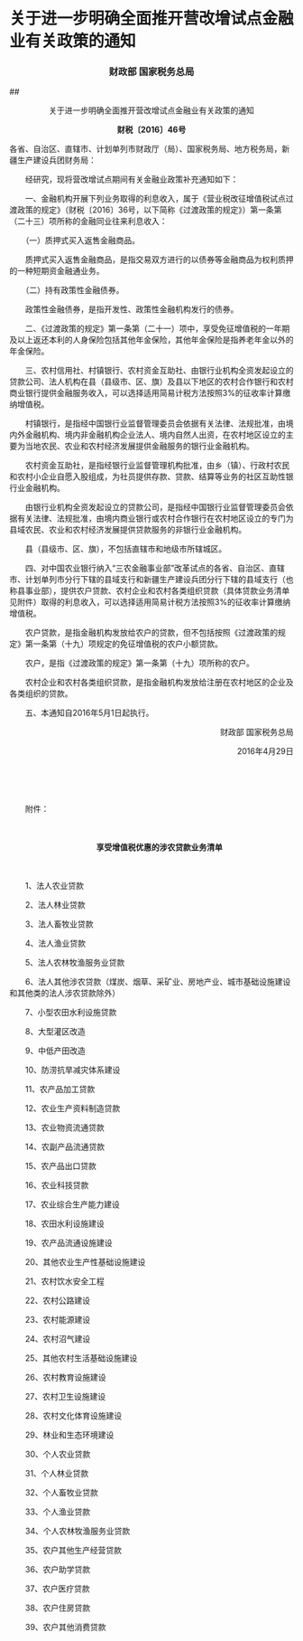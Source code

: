 # 关于进一步明确全面推开营改增试点金融业有关政策的通知

### <p style="text-align:center" color="#06c"   text-dec oration="none" >财政部  国家税务总局</p>
##<p style="text-align:center" color="#c00"   text-dec oration="none">关于进一步明确全面推开营改增试点金融业有关政策的通知 </p>
**<p class="sv_black14_30" style="text-align:center">财税〔2016〕46号</p>**
<p>各省、自治区、直辖市、计划单列市财政厅（局）、国家税务局、地方税务局，新疆生产建设兵团财务局：</p><p>　　经研究，现将营改增试点期间有关金融业政策补充通知如下：</p><p>　　一、金融机构开展下列业务取得的利息收入，属于《营业税改征增值税试点过渡政策的规定》（财税〔2016〕36号，以下简称《过渡政策的规定》）第一条第（二十三）项所称的金融同业往来利息收入：</p><p>　　（一）质押式买入返售金融商品。</p><p>　　质押式买入返售金融商品，是指交易双方进行的以债券等金融商品为权利质押的一种短期资金融通业务。</p><p>　　（二）持有政策性金融债券。</p><p>　　政策性金融债券，是指开发性、政策性金融机构发行的债券。</p><p>　　二、《过渡政策的规定》第一条第（二十一）项中，享受免征增值税的一年期及以上返还本利的人身保险包括其他年金保险，其他年金保险是指养老年金以外的年金保险。</p><p>　　三、农村信用社、村镇银行、农村资金互助社、由银行业机构全资发起设立的贷款公司、法人机构在县（县级市、区、旗）及县以下地区的农村合作银行和农村商业银行提供金融服务收入，可以选择适用简易计税方法按照3%的征收率计算缴纳增值税。</p><p>　　村镇银行，是指经中国银行业监督管理委员会依据有关法律、法规批准，由境内外金融机构、境内非金融机构企业法人、境内自然人出资，在农村地区设立的主要为当地农民、农业和农村经济发展提供金融服务的银行业金融机构。</p><p>　　农村资金互助社，是指经银行业监督管理机构批准，由乡（镇）、行政村农民和农村小企业自愿入股组成，为社员提供存款、贷款、结算等业务的社区互助性银行业金融机构。</p><p>　　由银行业机构全资发起设立的贷款公司，是指经中国银行业监督管理委员会依据有关法律、法规批准，由境内商业银行或农村合作银行在农村地区设立的专门为县域农民、农业和农村经济发展提供贷款服务的非银行业金融机构。</p><p>　　县（县级市、区、旗），不包括直辖市和地级市所辖城区。</p><p>　　四、对中国农业银行纳入“三农金融事业部”改革试点的各省、自治区、直辖市、计划单列市分行下辖的县域支行和新疆生产建设兵团分行下辖的县域支行（也称县事业部），提供农户贷款、农村企业和农村各类组织贷款（具体贷款业务清单见附件）取得的利息收入，可以选择适用简易计税方法按照3%的征收率计算缴纳增值税。</p><p>　　农户贷款，是指金融机构发放给农户的贷款，但不包括按照《过渡政策的规定》第一条第（十九）项规定的免征增值税的农户小额贷款。</p><p>　　农户，是指《过渡政策的规定》第一条第（十九）项所称的农户。</p><p>　　农村企业和农村各类组织贷款，是指金融机构发放给注册在农村地区的企业及各类组织的贷款。</p><p>　　五、本通知自2016年5月1日起执行。</p><p> </p><p style="text-align: right">财政部 国家税务总局</p><p style="text-align: right">2016年4月29日</p><p>　　 </p><p>　　 </p><p>　　附件：</p><p>　　 </p><p style="text-align: center">　　<strong>享受增值税优惠的涉农贷款业务清单</strong></p><p>　　 </p><p>　　1、法人农业贷款</p><p>　　2、法人林业贷款</p><p>　　3、法人畜牧业贷款</p><p>　　4、法人渔业贷款</p><p>　　5、法人农林牧渔服务业贷款</p><p>　　6、法人其他涉农贷款（煤炭、烟草、采矿业、房地产业、城市基础设施建设和其他类的法人涉农贷款除外）</p><p>　　7、小型农田水利设施贷款</p><p>　　8、大型灌区改造</p><p>　　9、中低产田改造</p><p>　　10、防涝抗旱减灾体系建设</p><p>　　11、农产品加工贷款</p><p>　　12、农业生产资料制造贷款</p><p>　　13、农业物资流通贷款</p><p>　　14、农副产品流通贷款</p><p>　　15、农产品出口贷款</p><p>　　16、农业科技贷款</p><p>　　17、农业综合生产能力建设</p><p>　　18、农田水利设施建设</p><p>　　19、农产品流通设施建设</p><p>　　20、其他农业生产性基础设施建设</p><p>　　21、农村饮水安全工程</p><p>　　22、农村公路建设</p><p>　　23、农村能源建设</p><p>　　24、农村沼气建设</p><p>　　25、其他农村生活基础设施建设</p><p>　　26、农村教育设施建设</p><p>　　27、农村卫生设施建设</p><p>　　28、农村文化体育设施建设</p><p>　　29、林业和生态环境建设</p><p>　　30、个人农业贷款</p><p>　　31、个人林业贷款</p><p>　　32、个人畜牧业贷款</p><p>　　33、个人渔业贷款</p><p>　　34、个人农林牧渔服务业贷款</p><p>　　35、农户其他生产经营贷款</p><p>　　36、农户助学贷款</p><p>　　37、农户医疗贷款</p><p>　　38、农户住房贷款</p><p>　　39、农户其他消费贷款<br><br> </p>